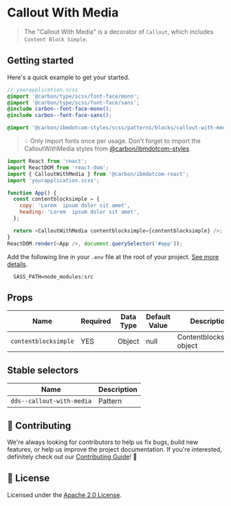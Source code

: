 # Callout With Media

> The "Callout With Media" is a decorator of `Callout`, which includes
> `Content Block Simple`.

## Getting started

Here's a quick example to get your started.

```scss
// yourapplication.scss
@import '@carbon/type/scss/font-face/mono';
@import '@carbon/type/scss/font-face/sans';
@include carbon--font-face-mono();
@include carbon--font-face-sans();

@import '@carbon/ibmdotcom-styles/scss/patterns/blocks/callout-with-media/index';
```

> 💡 Only import fonts once per usage. Don't forget to import the
> CalloutWithMedia styles from
> [@carbon/ibmdotcom-styles](https://github.com/carbon-design-system/ibm-dotcom-library/blob/master/packages/styles).

```javascript
import React from 'react';
import ReactDOM from 'react-dom';
import { CalloutWithMedia } from '@carbon/ibmdotcom-react';
import 'yourapplication.scss';

function App() {
  const contentblocksimple = {
    copy: 'Lorem  ipsum dolor sit amet',
    heading: 'Lorem  ipsum dolor sit amet',
  };

  return <CalloutWithMedia contentblocksimple={contentblocksimple} />;
}
ReactDOM.render(<App />, document.querySelector('#app'));
```

Add the following line in your `.env` file at the root of your project.
[See more details](https://github.com/carbon-design-system/ibm-dotcom-library/tree/master/packages/styles#usage).

```
  SASS_PATH=node_modules:src
```

## Props

| Name                 | Required | Data Type | Default Value | Description               |
| -------------------- | -------- | --------- | ------------- | ------------------------- |
| `contentblocksimple` | YES      | Object    | null          | Contentblocksimple object |

## Stable selectors

| Name                      | Description |
| ------------------------- | ----------- |
| `dds--callout-with-media` | Pattern     |

## 🙌 Contributing

We're always looking for contributors to help us fix bugs, build new features,
or help us improve the project documentation. If you're interested, definitely
check out our
[Contributing Guide](https://github.com/carbon-design-system/ibm-dotcom-library/blob/master/.github/CONTRIBUTING.md)!
👀

## 📝 License

Licensed under the
[Apache 2.0 License](https://github.com/carbon-design-system/ibm-dotcom-library/blob/master/LICENSE).
